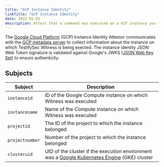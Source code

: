 ```yaml
---
title: "GCP Instance Identity"
linkTitle: "GCP Instance Identity"
date: 2022-05-01
description: Attest that a command was executed on a GCP instance you trust
---
```


The [Google Cloud Platform](https://console.cloud.google.com/getting-started?supportedpurview=project) (GCP) Instance Identity Attestor communicates with the [GCP metadata server](https://cloud.google.com/appengine/docs/standard/java/accessing-instance-metadata) to collect information
about the instance on which TestifySec Witness is being exected. The instance identity JSON Web Token signature is validated
against Google's JWKS ([JSON Web Key Set](https://auth0.com/docs/secure/tokens/json-web-tokens/json-web-key-sets)) to ensure authenticity.

## Subjects

| Subject | Description |
| ------- | ----------- |
| `instanceid` | ID of the Google Compute instance on which Witness was executed |
| `instancename` | Name of the Compute instance on which Witness was executed |
| `projectid` | The ID of the project to which the instance belonged |
| `projectnumber` | Number of the project to which the instance belonged |
| `clusteruid` | UID of the cluster if the execution environment was a [Google Kubernetes Engine](https://cloud.google.com/kubernetes-engine) (GKE) cluster |

